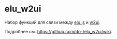 # elu_w2ui

Набор функций для связи между [elu.js](https://github.com/do-/elu.js/wiki) и [w2ui](http://w2ui.com).

Подробнее см. https://github.com/do-/elu_w2ui/wiki.
